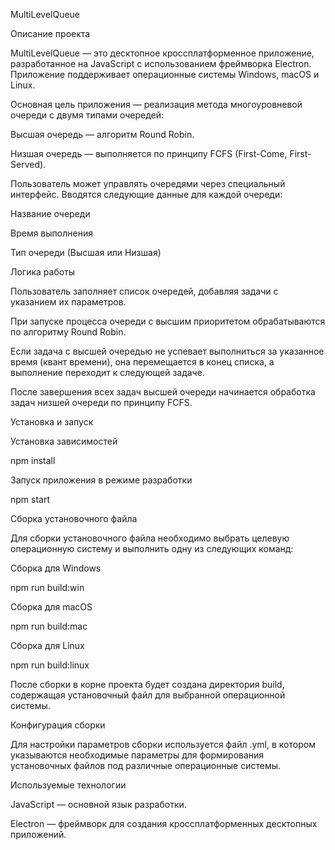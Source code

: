 MultiLevelQueue

Описание проекта

MultiLevelQueue — это десктопное кроссплатформенное приложение, разработанное на JavaScript с использованием фреймворка Electron. Приложение поддерживает операционные системы Windows, macOS и Linux.

Основная цель приложения — реализация метода многоуровневой очереди с двумя типами очередей:

Высшая очередь — алгоритм Round Robin.

Низшая очередь — выполняется по принципу FCFS (First-Come, First-Served).

Пользователь может управлять очередями через специальный интерфейс. Вводятся следующие данные для каждой очереди:

Название очереди

Время выполнения

Тип очереди (Высшая или Низшая)

Логика работы

Пользователь заполняет список очередей, добавляя задачи с указанием их параметров.

При запуске процесса очереди с высшим приоритетом обрабатываются по алгоритму Round Robin.

Если задача с высшей очередью не успевает выполниться за указанное время (квант времени), она перемещается в конец списка, а выполнение переходит к следующей задаче.

После завершения всех задач высшей очереди начинается обработка задач низшей очереди по принципу FCFS.

Установка и запуск

Установка зависимостей

npm install

Запуск приложения в режиме разработки

npm start

Сборка установочного файла

Для сборки установочного файла необходимо выбрать целевую операционную систему и выполнить одну из следующих команд:

Сборка для Windows

npm run build:win

Сборка для macOS

npm run build:mac

Сборка для Linux

npm run build:linux

После сборки в корне проекта будет создана директория build, содержащая установочный файл для выбранной операционной системы.

Конфигурация сборки

Для настройки параметров сборки используется файл .yml, в котором указываются необходимые параметры для формирования установочных файлов под различные операционные системы.

Используемые технологии

JavaScript — основной язык разработки.

Electron — фреймворк для создания кроссплатформенных десктопных приложений.
